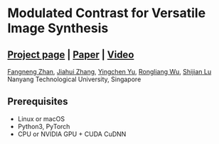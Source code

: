 # Modulated Contrast for Versatile Image Synthesis

## [Project page](https://sites.google.com/view/fnzhan) |   [Paper](https://arxiv.org/abs/) | [Video](https://www.youtube.com/)
<!-- Modulated Contrast for Versatile Image Synthesis (Arxiuv). -->
<!-- <br> -->
[Fangneng Zhan](https://sites.google.com/view/fnzhan), [Jiahui Zhang]( ), [Yingchen Yu](https://scholar.google.com.sg/citations?user=0cet0X8AAAAJ&hl=en), [Rongliang Wu](https://scholar.google.com.sg/citations?user=SZkh3iAAAAAJ&hl=en), [Shijian Lu](https://scholar.google.com.sg/citations?user=uYmK-A0AAAAJ&hl=en) <br>
Nanyang Technological University, Singapore <br>

## Prerequisites
- Linux or macOS
- Python3, PyTorch
- CPU or NVIDIA GPU + CUDA CuDNN
